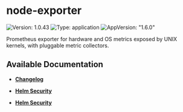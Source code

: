 # node-exporter

![Version: 1.0.43](https://img.shields.io/badge/Version-1.0.43-informational?style=flat-square) ![Type: application](https://img.shields.io/badge/Type-application-informational?style=flat-square) ![AppVersion: "1.6.0"](https://img.shields.io/badge/AppVersion-"1.6.0"-informational?style=flat-square)

Prometheus exporter for hardware and OS metrics exposed by UNIX kernels, with pluggable metric collectors.

## Available Documentation

- [**Changelog**](CHANGELOG)

- [**Helm Security**](container-security)

- [**Helm Security**](helm-security)

